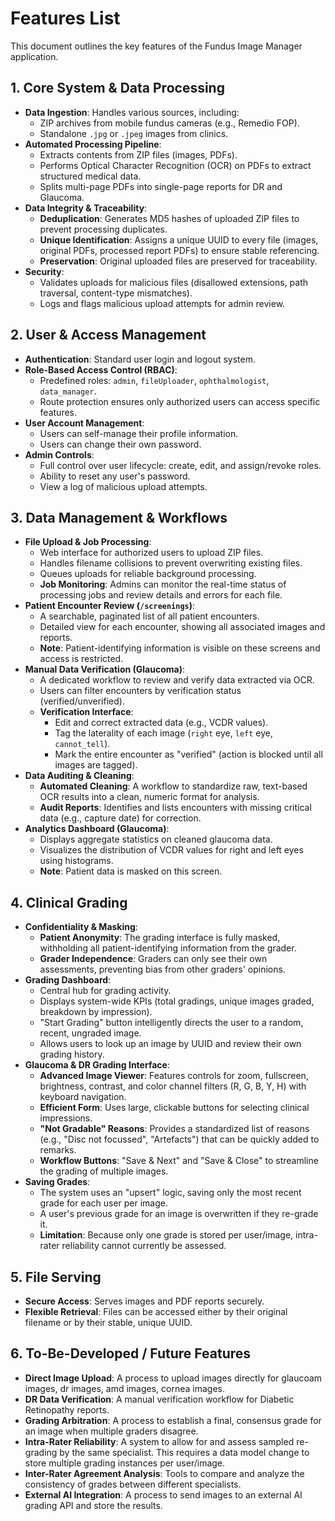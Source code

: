 # Features List

This document outlines the key features of the Fundus Image Manager application.

## 1. Core System & Data Processing

- **Data Ingestion**: Handles various sources, including:
  - ZIP archives from mobile fundus cameras (e.g., Remedio FOP).
  - Standalone `.jpg` or `.jpeg` images from clinics.
- **Automated Processing Pipeline**:
  - Extracts contents from ZIP files (images, PDFs).
  - Performs Optical Character Recognition (OCR) on PDFs to extract structured medical data.
  - Splits multi-page PDFs into single-page reports for DR and Glaucoma.
- **Data Integrity & Traceability**:
  - **Deduplication**: Generates MD5 hashes of uploaded ZIP files to prevent processing duplicates.
  - **Unique Identification**: Assigns a unique UUID to every file (images, original PDFs, processed report PDFs) to ensure stable referencing.
  - **Preservation**: Original uploaded files are preserved for traceability.
- **Security**:
  - Validates uploads for malicious files (disallowed extensions, path traversal, content-type mismatches).
  - Logs and flags malicious upload attempts for admin review.

## 2. User & Access Management

- **Authentication**: Standard user login and logout system.
- **Role-Based Access Control (RBAC)**:
  - Predefined roles: `admin`, `fileUploader`, `ophthalmologist`, `data_manager`.
  - Route protection ensures only authorized users can access specific features.
- **User Account Management**:
  - Users can self-manage their profile information.
  - Users can change their own password.
- **Admin Controls**:
  - Full control over user lifecycle: create, edit, and assign/revoke roles.
  - Ability to reset any user's password.
  - View a log of malicious upload attempts.

## 3. Data Management & Workflows

- **File Upload & Job Processing**:
  - Web interface for authorized users to upload ZIP files.
  - Handles filename collisions to prevent overwriting existing files.
  - Queues uploads for reliable background processing.
  - **Job Monitoring**: Admins can monitor the real-time status of processing jobs and review details and errors for each file.
- **Patient Encounter Review (`/screenings`)**:
  - A searchable, paginated list of all patient encounters.
  - Detailed view for each encounter, showing all associated images and reports.
  - **Note**: Patient-identifying information is visible on these screens and access is restricted.
- **Manual Data Verification (Glaucoma)**:
  - A dedicated workflow to review and verify data extracted via OCR.
  - Users can filter encounters by verification status (verified/unverified).
  - **Verification Interface**:
    - Edit and correct extracted data (e.g., VCDR values).
    - Tag the laterality of each image (`right` eye, `left` eye, `cannot_tell`).
    - Mark the entire encounter as "verified" (action is blocked until all images are tagged).
- **Data Auditing & Cleaning**:
  - **Automated Cleaning**: A workflow to standardize raw, text-based OCR results into a clean, numeric format for analysis.
  - **Audit Reports**: Identifies and lists encounters with missing critical data (e.g., capture date) for correction.
- **Analytics Dashboard (Glaucoma)**:
  - Displays aggregate statistics on cleaned glaucoma data.
  - Visualizes the distribution of VCDR values for right and left eyes using histograms.
  - **Note**: Patient data is masked on this screen.

## 4. Clinical Grading

- **Confidentiality & Masking**:
  - **Patient Anonymity**: The grading interface is fully masked, withholding all patient-identifying information from the grader.
  - **Grader Independence**: Graders can only see their own assessments, preventing bias from other graders' opinions.
- **Grading Dashboard**:
  - Central hub for grading activity.
  - Displays system-wide KPIs (total gradings, unique images graded, breakdown by impression).
  - "Start Grading" button intelligently directs the user to a random, recent, ungraded image.
  - Allows users to look up an image by UUID and review their own grading history.
- **Glaucoma & DR Grading Interface**:
  - **Advanced Image Viewer**: Features controls for zoom, fullscreen, brightness, contrast, and color channel filters (R, G, B, Y, H) with keyboard navigation.
  - **Efficient Form**: Uses large, clickable buttons for selecting clinical impressions.
  - **"Not Gradable" Reasons**: Provides a standardized list of reasons (e.g., "Disc not focussed", "Artefacts") that can be quickly added to remarks.
  - **Workflow Buttons**: "Save & Next" and "Save & Close" to streamline the grading of multiple images.
- **Saving Grades**:
  - The system uses an "upsert" logic, saving only the most recent grade for each user per image.
  - A user's previous grade for an image is overwritten if they re-grade it.
  - **Limitation**: Because only one grade is stored per user/image, intra-rater reliability cannot currently be assessed.

## 5. File Serving

- **Secure Access**: Serves images and PDF reports securely.
- **Flexible Retrieval**: Files can be accessed either by their original filename or by their stable, unique UUID.

## 6. To-Be-Developed / Future Features
- **Direct Image Upload**: A process to upload images directly for glaucoam images, dr images, amd images, cornea images. 
- **DR Data Verification**: A manual verification workflow for Diabetic Retinopathy reports.
- **Grading Arbitration**: A process to establish a final, consensus grade for an image when multiple graders disagree.
- **Intra-Rater Reliability**: A system to allow for and assess sampled re-grading by the same specialist. This requires a data model change to store multiple grading instances per user/image.
- **Inter-Rater Agreement Analysis**: Tools to compare and analyze the consistency of grades between different specialists.
- **External AI Integration**: A process to send images to an external AI grading API and store the results.

